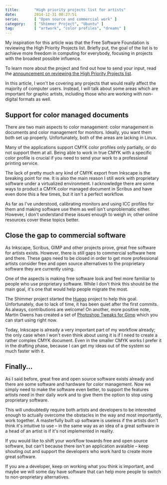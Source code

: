 ```yaml
---
title:       "High priority projects list for artists"
date:        2014-12-31 00:27:51
serie:       [ "Open source and commercial work" ]
category:    [ "Shimmer Project", "Ubuntu" ]
tag:         [ "artwork", "color profiles", "dreams" ]
---
```


My inspiration for this article was that the Free Software Foundation is reviewing the High Priority Projects list. Briefly put, the goal of the list is to achieve more freedom in computing for everybody, focusing in projects with the broadest possible influence.

To learn more about the project and find out how to send your input, read the [announcement on reviewing the High Priority Projects list](https://www.fsf.org/news/fsf-commences-review-of-high-priority-free-software-projects-list-your-input-is-needed).

In this article, I won't be covering any projects that would really affect the majority of computer users. Instead, I will talk about some areas which are important for graphic artists, including those who are working with non-digital formats as well.

Support for color managed documents
-----------------------------------

There are two main aspects to color management: color management in documents and color management for monitors. Ideally, you want them both set up properly. Unfortunately, both of the areas are lacking in Linux.

Many of the applications support CMYK color profiles only partially, or do not support them at all. Being able to work in true CMYK with a specific color profile is crucial if you need to send your work to a professional printing service.

The lack of pretty much any kind of CMYK export from Inkscape is the breaking point for me. It is also the main reason I still work with proprietary software under a virtualized environment. I acknowledge there are some ways to product a CMYK color managed document in Scribus and have even done this a few times, but it isn't a perfect workflow.

As far as I've understood, calibrating monitors and using ICC profiles for them and making software use them as well isn't unproblematic either. However, I don't understand these issues enough to weigh in; other online resources cover these topics better.

Close the gap to commercial software
------------------------------------

As Inkscape, Scribus, GIMP and other projects prove, great free software for artists exists. However, there is still gaps to commercial software here and there. These gaps need to be closed in order to get more professional artists consider free and open source alternatives to the proprietary software they are currently using.

One of the aspects is making free software look and feel more familiar to people who use proprietary software. While I don't think this should be the main goal, it's one that would help people migrate the most.

The Shimmer project started the [Huego](https://github.com/shimmerproject/huego) project to help this goal. Unfortunately, due to lack of time, it has been quiet after the first commits. As always, contributions are welcome! On another, more positive note, Martin Owens has created a set of [Photoshop Tweaks for Gimp](http://doctormo.deviantart.com/art/Gimp-2-8-Photoshop-Tweaks-432736644) which you can start using right now.

Today, Inkscape is already a very important part of my workflow already; the only case when I won't even think about using it is if I need to create a rather complex CMYK document. Even in the smaller CMYK works I prefer it in the drafting phase, because I can get my ideas out of the system so much faster with it.

Finally...
----------

As I said before, great free and open source software exists already and there are some software and hardware for color management. Now we simply need to make the software even better, to support the features artists need in their daily work and to give them the option to stop using proprietary software.

This will undoubtedly require both artists and developers to be interested enough to actually overcome the obstacles in the way and most importantly, work together. A masterfully built up software is useless if the artists don't think it's intuitive to use – in the same way as an idea of a great software in a head of an artist is if it's not implemented in reality.

If you would like to shift your workflow towards free and open source software, but can't because there isn't an application avaialble – keep shouting out and support the developers who work hard to create more great software.

If you are a developer, keep on working what you think is important, and maybe we will some day have software that can help more people to switch to non-proprietary alternatives.
